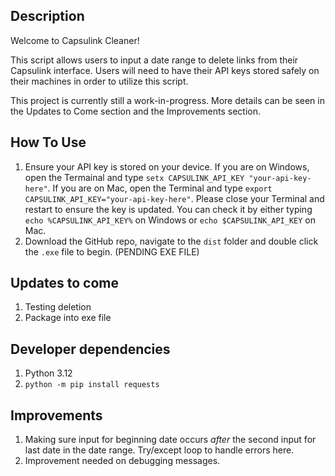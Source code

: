 ## Description
Welcome to Capsulink Cleaner!

This script allows users to input a date range to delete links from their Capsulink interface. Users will need to have their API keys stored safely on their machines in order to utilize this script.

This project is currently still a work-in-progress. More details can be seen in the Updates to Come section and the Improvements section.

## How To Use
1. Ensure your API key is stored on your device. If you are on Windows, open the Termainal and type `setx CAPSULINK_API_KEY "your-api-key-here"`. If you are on Mac, open the Terminal and type `export CAPSULINK_API_KEY="your-api-key-here"`. Please close your Terminal and restart to ensure the key is updated. You can check it by either typing `echo %CAPSULINK_API_KEY%` on Windows or `echo $CAPSULINK_API_KEY` on Mac.
2. Download the GitHub repo, navigate to the `dist` folder and double click the `.exe` file to begin. (PENDING EXE FILE)

## Updates to come
1. Testing deletion
2. Package into exe file

## Developer dependencies
1. Python 3.12
2. `python -m pip install requests`

## Improvements
1. Making sure input for beginning date occurs *after* the second input for last date in the date range. Try/except loop to handle errors here.
2. Improvement needed on debugging messages.
